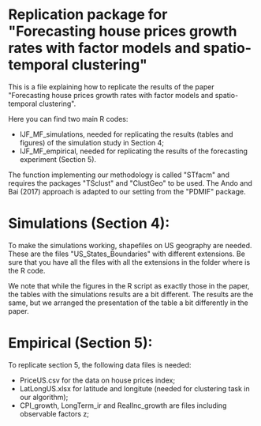# Replication package for "Forecasting house prices growth rates with factor models and spatio-temporal clustering"

This is a file explaining how to replicate the results of the paper "Forecasting house prices growth rates with factor models and spatio-temporal clustering".

Here you can find two main R codes:

- IJF_MF_simulations, needed for replicating the results (tables and figures) of the simulation study in Section 4;
- IJF_MF_empirical, needed for replicating the results of the forecasting experiment (Section 5).

The function implementing our methodology is called "STfacm" and requires the packages "TSclust" and "ClustGeo" to be used. The Ando and Bai (2017) approach is adapted to our setting from the "PDMIF" package.

# Simulations (Section 4):

To make the simulations working, shapefiles on US geography are needed. These are the files "US_States_Boundaries" with different extensions. Be sure that you have all the files with all the extensions in the folder where is the R code.

We note that while the figures in the R script as exactly those in the paper, the tables with the simulations results are a bit different. The results are the same, but we arranged the presentation of the table a bit differently in the paper.

# Empirical (Section 5):

To replicate section 5, the following data files is needed:

- PriceUS.csv for the data on house prices index;
- LatLongUS.xlsx for latitude and longitute (needed for clustering task in our algorithm);
- CPI_growth, LongTerm_ir and RealInc_growth are files including observable factors z;
